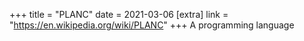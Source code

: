 +++
title = "PLANC"
date = 2021-03-06
[extra]
link = "https://en.wikipedia.org/wiki/PLANC"
+++
A programming language

